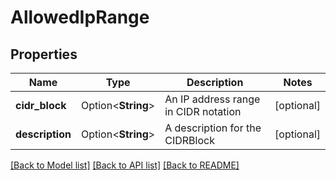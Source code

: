 # AllowedIpRange

## Properties

Name | Type | Description | Notes
------------ | ------------- | ------------- | -------------
**cidr_block** | Option<**String**> | An IP address range in CIDR notation | [optional]
**description** | Option<**String**> | A description for the CIDRBlock | [optional]

[[Back to Model list]](../README.md#documentation-for-models) [[Back to API list]](../README.md#documentation-for-api-endpoints) [[Back to README]](../README.md)


